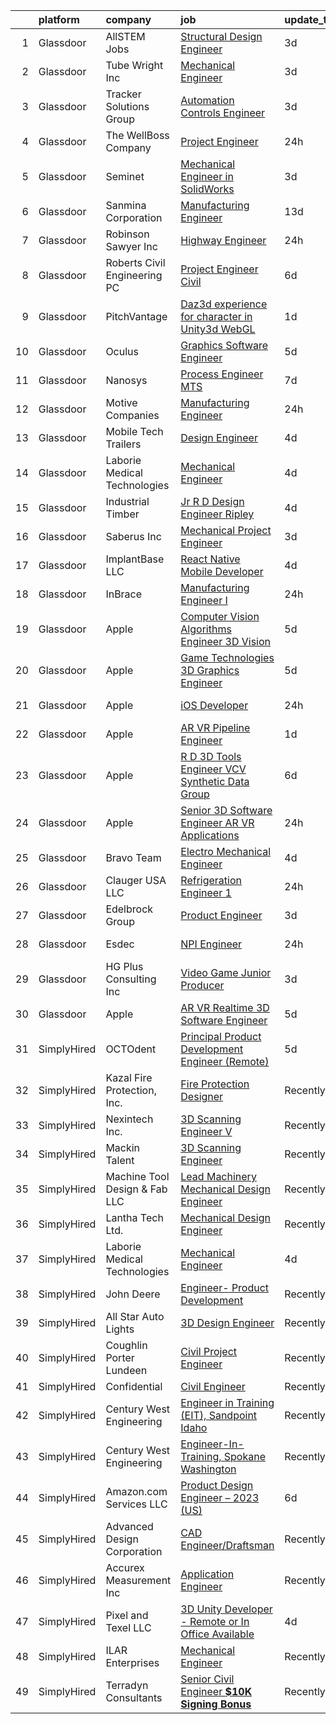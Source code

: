 

|    | platform    | company                       | job                                                                                                                                                                                                                                                                                                                                                                                                                                                                                                                                                                                                                                                                                                                                                                                                                                                                                                                                                                                                                                                                                                                                                                                                                                                                                                                                                                                                                            | update_time   | location           |
|---:|:------------|:------------------------------|:-------------------------------------------------------------------------------------------------------------------------------------------------------------------------------------------------------------------------------------------------------------------------------------------------------------------------------------------------------------------------------------------------------------------------------------------------------------------------------------------------------------------------------------------------------------------------------------------------------------------------------------------------------------------------------------------------------------------------------------------------------------------------------------------------------------------------------------------------------------------------------------------------------------------------------------------------------------------------------------------------------------------------------------------------------------------------------------------------------------------------------------------------------------------------------------------------------------------------------------------------------------------------------------------------------------------------------------------------------------------------------------------------------------------------------|:--------------|:-------------------|
|  1 | Glassdoor   | AllSTEM   Jobs                | [Structural Design Engineer](https://www.glassdoor.com/partner/jobListing.htm?pos=118&ao=1110586&s=58&guid=000001825d5adb959948f359181844b4&src=GD_JOB_AD&t=SR&vt=w&ea=1&cs=1_c663f1f3&cb=1659423612236&jobListingId=1008038248772&cpc=7F925F5888094D6A&jrtk=3-0-1g9ellmupkf19801-1g9ellmv9jihm800-9fb1de12aa1e0673--6NYlbfkN0AiZrMnqxUjvkrH1BfCsd59OntStyTxBw0I9DVEtrwMU0z4CkKzdNdyK55lalPJG1JBAPJCvdlYbfj71MZIpoNUD0R88tx2s4wQOcU3xbWsDS1_zlK1H53ysL6SfUltZtAn2bT4UL2TNaZTlMzuU1PNH8TOPIFdbEagxkJrW0Vt3W4Rx6F7NS4oxfFlPuMH0lRruMPMjAGXz5p5F1dIZOKuISOEaWP-mRkrSk0QlASdxlHiD8Y1Jaq28LUbV4vXjjUs51Zf9qTWcrE9zIxYD8FCT3ctxI5QbU7ukn_8ut4EOON92cR6-bIgzHsn3eEbKG2QAt3tUW8Xpjc1Jxp0pdOjS6uQBq__MUf0iBurM3hs3JVtCM_rhVB1kLXSOHQVfMJ9KS-xbDoVemzYwCIIpFFXlesVG9SIhuhWKd3fFL8z60R3rly9saOQsuHcn0JUwdcDJYi3eNNd3YZjFIGRAJaVspEVm085cewz2d-QIHmWGW-8KtJusMT9KCco88xxN3VuJNxOukz-iGa040QYq2p5)                                                                                                                                                                                                                                                                                                                                                                                                                                                                                                                                          | 3d            | Remote             |
|  2 | Glassdoor   | Tube Wright Inc               | [Mechanical Engineer](https://www.glassdoor.com/partner/jobListing.htm?pos=127&ao=1110586&s=58&guid=000001825d5adb959948f359181844b4&src=GD_JOB_AD&t=SR&vt=w&ea=1&cs=1_786b0deb&cb=1659423612237&jobListingId=1008037857898&cpc=BBD63848FB84346C&jrtk=3-0-1g9ellmupkf19801-1g9ellmv9jihm800-bbeb77e3944338c8--6NYlbfkN0AtlW_omU2Xx3W-19HQ_drmTKCWebiHnmA5lS5PDL5G8VZrnQuVcD_r5WCMRmgstPZ_5DviTPwWsLp77__q9ukRi8xiPTWzPYdKMwJCUdjSkIfg7dRIk39mJEyMe8Xc9yvnuXA89TL5q_k_D4UZANm477LG5lgiW7fYgO2j_6ewMLSJz499ewyIeH_-ta56TvXHZMufxAZOtOKdZ2yD6SUbnbJc0S4GAHvrfYB0b1g9mcfqvRnh_8jSZn_VdLe7TM9Tg0OdiD1TtsXWwYdgfm6Wc8T3-s30NqbUQ_3pkaZTuvmsZtGhPLSE_3XEju24N6moGwWQBdpxZQUer8Yr0LpBX72qhUGObS8WwOQLFQRun06aT6nomNtgtpvabm_1s8-NXsx-X8rboD1xGqD7C39u4o-c8F3nD2LsPv3uLJqY2-cZz5uznaQ6fE-zxASIY-pHx_bIxgtpgYVSa34khSGaYP_6uV3cWBxJAa85vAfujmxtfV7jqP_1-0kQO0v65AL8UXT5AdQmGA%3D%3D)                                                                                                                                                                                                                                                                                                                                                                                                                                                                                                                                                     | 3d            | Brighton, MI       |
|  3 | Glassdoor   | Tracker Solutions Group       | [Automation Controls Engineer](https://www.glassdoor.com/partner/jobListing.htm?pos=109&ao=1110586&s=58&guid=000001825d5adb959948f359181844b4&src=GD_JOB_AD&t=SR&vt=w&ea=1&cs=1_e987bf34&cb=1659423612232&jobListingId=1008038317462&cpc=4599430C66E07990&jrtk=3-0-1g9ellmupkf19801-1g9ellmv9jihm800-f045efc8972f1fa2--6NYlbfkN0APToHrk7ILONyRglvlT3LJMO76dZGJsKlG8WQjsY8Cq8sfDFa7YMJqlgennNp7qssODOepK27GOMMKK3et8NLgGs9TVzPYVBG9yGo3oDB-O7pqPotYBmXy9G7CZU4jvi-LelBgG8vVoDhJNUn4MGNDOf1P7Tq662bzXIxM-KncPqLTxNTMEkDKJhL8mDXtueuEGgMJs3aO4Sdq9OsUWbEP3DEzXsaKruulNuyEv2JxD3ChnJBYP9e913VxSsvriGnNbp8LI0hv2rpUqzDwK_jcLqRaAwg4067hoSmehKRLTUZZO7Jwry9XU9PjaS3ZrEEHqir1EG1vYzu6HQ1aft_Km54PNDU9ccaMrAZMOVe3PAIQc_vxZ9PgwH4iv0qCFHVRc6wyyOq8xxaT3vpsgFYqW5jrFwj7a6TG8kzmXYgAd256Rz4VFU5FTho8j-RCARdj6042ASvB9MzGbZovd7RP5QRUfzXqeUTrfF3y_DVEOMPK1VSuSqvwTL7p5pKgL-228q5TaxNErQ%3D%3D)                                                                                                                                                                                                                                                                                                                                                                                                                                                                                                                                            | 3d            | Salt Lake City, UT |
|  4 | Glassdoor   | The WellBoss Company          | [Project Engineer](https://www.glassdoor.com/partner/jobListing.htm?pos=122&ao=1110586&s=58&guid=000001825d5adb959948f359181844b4&src=GD_JOB_AD&t=SR&vt=w&cs=1_6e632963&cb=1659423612236&jobListingId=1008044166338&cpc=FDA93C03AE7AED37&jrtk=3-0-1g9ellmupkf19801-1g9ellmv9jihm800-61ae032a681746e3--6NYlbfkN0CL-d6bE3RkyHyQAzbJAsE00eOFrMjdCkr-vcwoXcI76ErpeGf9wAvyCfdLkkOSda-ki2Dt6w81vHDP9YxaA-RrGEuRyFQqShX4Ug0jlRkpPGX5B09TE1rsoCjBmgarUIroGQ6lt3EMsmvbSq3p3ICNr2M-CXOcaQxvve_D9lKp-zbpPmAvadvYOZocxst7Y6D_hvBGDWp1Cht5P9NDjjvOVRWNquQpCse2B0m3hIKxNwI3KZrcLb9OT6EqJ2PGSGGkLraQ1ynnOHsc3t_arserHLtgKDH5XrQ5FM6KcCAqAarmBQ9hQxiOm64gffz4e5vxqCfFA9bd2VYqG_stiPMFRHBcV3xyGFpEj2Zt0jA5Y2BS5esI8CyezeYp_wyPV8JPBXxcpPrHrWKJ009zzyQGyY1t37F-GymlRfPagzuSDbi28CxwraxlnjjPP56TnFF4P5aZOl_hSlssFkpIGWmIIAoYf1OhR78F_5KLuzfmayl4_c5Gz6eUiuHgIpvPd2wIFgvJpBOy1bnvuyaEx5BrcuoieeIRV04K9snmjicqIB63-QF5CXwdcIcNY7wXdv4%3D)                                                                                                                                                                                                                                                                                                                                                                                                                                                                                                           | 24h           | Houston, TX        |
|  5 | Glassdoor   | Seminet                       | [Mechanical Engineer in SolidWorks](https://www.glassdoor.com/partner/jobListing.htm?pos=110&ao=1110586&s=58&guid=000001825d5adb959948f359181844b4&src=GD_JOB_AD&t=SR&vt=w&ea=1&cs=1_8b505553&cb=1659423612234&jobListingId=1008038474668&cpc=151E51E148764572&jrtk=3-0-1g9ellmupkf19801-1g9ellmv9jihm800-f4fdd7a959883110--6NYlbfkN0AuAjYKnBHsdkcMxrD7ZJITXxV72vImVt5xOyKRJQecNDOp7dWuUQMQVB0VT2Vq48vmBp4135UHHa0DNo1R2vqTJTwB77KcxCETEHN5rBVyyBCMyf2WXi7yk2neF4oSQAMJVn4mR3dYgEswz5TTuYyYHTTM67ESG9rIXtrtFKZKoCcjq0T-9uvC9l4lVRdMP1Pt4wQOR9KYdFlnp6rMEoTPEmN-te65PVv_FRZjkwWfsOy3FVOmiKlCFP4pFYMmHgoMxEY8cPk0GfpNf04iIv2s9Az7bbv_eFWSa_FP6NAolY-lmei3OMyfwsW1GgFuhmzJsEvJDcR9s1RahurJEP2ohxkM1a4TchrSJ9mr967rl4FU7WaM3aXUUqR_xgJgRnxTEUlAA-Z9fhp8FneMbKdRptAFGi6iozheKv8pmGvG6OkSJGuWPWbSbMN_AzxendvLMZngPGNem8Ozzmu5c6NpnhZrJSCC7bskuCnih8f3G7zl1-x6XX6FGBuO9aFYnW0VWivkD_tb-A%3D%3D)                                                                                                                                                                                                                                                                                                                                                                                                                                                                                                                                       | 3d            | San Jose, CA       |
|  6 | Glassdoor   | Sanmina Corporation           | [Manufacturing Engineer](https://www.glassdoor.com/partner/jobListing.htm?pos=129&ao=1110586&s=58&guid=000001825d5adb959948f359181844b4&src=GD_JOB_AD&t=SR&vt=w&cs=1_facc7bdc&cb=1659423612237&jobListingId=1008015355511&cpc=F41FEAB56D215062&jrtk=3-0-1g9ellmupkf19801-1g9ellmv9jihm800-9381b7ad15485890--6NYlbfkN0AA67R2kZujR5vsTlFfUOdyeJfN6IoZEsBUACs0mUXpeM4lXCKBE2_AseVhXjTEYJJQ3sL294QULjzIX2EXJDBRd3f2JgEXToHCo5-4Z590txwtRLDUEAWXHAb83gTSyjNjm5zKeLAZis4UKpomTgLJ0Y2KQ8UR2u33FxJZdviszUyH7TzHz7xx_cNk86BpsurXagx8UiAn3MiWm_ToQpwK4lpHffIWgo6SRlxcfO_ptb14lRfCbqEdc-eDuTSSiFRrJ_AH-pzP6CTVch21xw6ZVFEktjpbfeAzqVhorsiJtnd5KKBA31izRNU040v0cGaWma6M7_rpZo2dFdMXiOHaiz2Omi1uslxrO78CN2OdL5dmuLIiwdKdmlL1ptQCGJO1OxnB7-xujzR04CO6U908QAc9W9Si98-cQgurUmKc84llvU_DG5Lww_F1n1xU8zhFP3CGdAmRzVqqfVP_VSEUfnEwgq3r3fNbK1GIh97bHMEC90dVoJon8KPbHcqeJ3xxyJkxHddItB03aKlOJqqg)                                                                                                                                                                                                                                                                                                                                                                                                                                                                                                                                                   | 13d           | Newark, CA         |
|  7 | Glassdoor   | Robinson   Sawyer Inc         | [Highway Engineer](https://www.glassdoor.com/partner/jobListing.htm?pos=106&ao=1110586&s=58&guid=000001825d5adb959948f359181844b4&src=GD_JOB_AD&t=SR&vt=w&ea=1&cs=1_35976f0d&cb=1659423612232&jobListingId=1008044724684&cpc=320F474EFE2ECF9F&jrtk=3-0-1g9ellmupkf19801-1g9ellmv9jihm800-2ee959d06089a34b--6NYlbfkN0CKNvdBtBh9SnuMcnkEvhJOJZTsmZHyY3ybnWicrfIHv97nR43vVhO-CJl-eWmIfHrmY2DpYzpkUQib14VoBXE9X4tRnvAzn7HqeOevNHRgASffUSGHtIPPZgl5zOduMm_SAB-MKy5RXs3-hr7ODpbcZ980SVCk4u2DtuJ1RPMGwZBOI4e7xn7HwTwrsCMH991nMMq-_CFUCqFhmuhP0WXPf8JbrraS6JvbytZbbBBxBHJOMrdj2ezuA4xHKccJ8IgqIhxHkuuTIV02xH3uxwiR_BKfwATglqeXggx5-_OwNFSPz9pLnw2A8v1835uO6E3Hr_ZeOz64h-2ALc30mBFSQmanFvvZIMhGvr8_tpd2keuRI0n-r4aHL6038KAXogpHwohFsmD_7kRmGQvTgsGGoC1ncI1qN8DRu2ub1gAl0eSLseVstPa8IQhGwe1rvBtLLz-GMgHk8kSbWXqLmoo8soFF5O7kJwDkvJ7_LhsM22cSFDMXmrqg4StOJ06GCi9t3EcZ6U_8Yw%3D%3D)                                                                                                                                                                                                                                                                                                                                                                                                                                                                                                                                                        | 24h           | Gastonia, NC       |
|  8 | Glassdoor   | Roberts Civil Engineering  PC | [Project Engineer  Civil ](https://www.glassdoor.com/partner/jobListing.htm?pos=116&ao=1110586&s=58&guid=000001825d5adb959948f359181844b4&src=GD_JOB_AD&t=SR&vt=w&ea=1&cs=1_59d8056d&cb=1659423612236&jobListingId=1008030755674&cpc=F45C15D234B746DE&jrtk=3-0-1g9ellmupkf19801-1g9ellmv9jihm800-a1080b97406279de--6NYlbfkN0DJCfd_ugB8AGmoubEbFbvh92AFVPvqTvhjLieJmPUFCwYnk6RecauC8gK3i9zAQSkVzPPRniyc0_c01Xz84q-6qMmdoVdeM3HOcg1QKbZDdj4fVVq8x2clRunQl5MQL9rAytCqImZbuU97nb5qkVVCOwFXH2zPnMx62YoVfYd7khxTnIphk1bKCFy5GOkePGXI5Pz5El2tV7X8oRe91fBFIG119dLwhMudlaEskHXEra84Kh99MWb_VKzHknWxV72U7tCxSrV7px5H_g379Ud4nUavVPvO0hUnqw2yGvAKbAHUJD7py22SrH3HBN4YP8aQaOYKsUerJqn8imppZgxjS3yq8Rc9TbULPkFRB-OzDg0-T-MDJZe2LWgxEgD73nuw25KkoHN9sNbac0tbpldQ383_aoEjwxfcn2O1cWkny3juJKt5FjhTBOwY2AivvwWT3CKmsPHpKTNwtR87Ex7RKs1-TNytEvEo336jwCyygYSGLnF5YZwUzZj5MOOMfPI-NNKrRaV0MA%3D%3D)                                                                                                                                                                                                                                                                                                                                                                                                                                                                                                                                                | 6d            | Remote             |
|  9 | Glassdoor   | PitchVantage                  | [Daz3d experience for character in Unity3d WebGL](https://www.glassdoor.com/partner/jobListing.htm?pos=119&ao=1110586&s=58&guid=000001825d5adb959948f359181844b4&src=GD_JOB_AD&t=SR&vt=w&ea=1&cs=1_d51beff2&cb=1659423612236&jobListingId=1008042183520&cpc=BA15C3E50D27FFE8&jrtk=3-0-1g9ellmupkf19801-1g9ellmv9jihm800-2d925dfc83a4c43a--6NYlbfkN0CnvnrZV6i1JGX1yqycrBVKxG_QbmFGo1hJvaAPDrdCVZ8yoQV_d4S0xUhNM-dH_1A5pP-pXzd5Ltk35FeWGELA4tM9OpVNAaKCl4oDM2bslPC15-Xpj1OSVVxbNUHn23I4feMXQy0B9AWcC7dWCgnuF-Kj2f27SL6sXo8qXOa0Nz5dzMoFjHXTkt4cIvdUtlcPxLdyZxf6w0eMcoe6TykATwSCt03lxcSEu2P01ZW9SDvbdBG4_0o0j-Nn8vaCbtc8AjV2neTrscL_ZmvBabvtyGLnm5Eb8dRdzXMVINflv9eBpeJe8wS3FYE7z7HfXEpKSQ-XO8NO8uls4HSHU5KCMjc4RGrc_LNrfC5UUx9NieBmXE3R980h32ieleJNelEFpR-TeNFqxvgi5zDeserlfpnDaZoSvS636vkKQECc4SZscbyx8z60wYnb5WX814u_2aO0xMi-euWP51pWN1KzmbuEX7JxFyw8E7ghw_9I5JZP38mVnsXQ5d6Rvi2j1QV1WtqDgoa-Gg%3D%3D)                                                                                                                                                                                                                                                                                                                                                                                                                                                                                                                         | 1d            | Remote             |
| 10 | Glassdoor   | Oculus                        | [Graphics Software Engineer](https://www.glassdoor.com/partner/jobListing.htm?pos=125&ao=1110586&s=58&guid=000001825d5adb959948f359181844b4&src=GD_JOB_AD&t=SR&vt=w&cs=1_1169159e&cb=1659423612236&jobListingId=1008033315045&cpc=9DC6E4D8324653EE&jrtk=3-0-1g9ellmupkf19801-1g9ellmv9jihm800-2987cf2c46ce89fe--6NYlbfkN0DYl4UJW4r1Vl7FEn6T9F-rD9lpC-0oMJVSiWjK_MGUd8e8cHXcpv6KPyjLHZEfqkU7WcSZuXbmZeYb_i9_Hg6Z4B9vgjMrRGyHVVKeOcCvzFX6QfdEFpAIM6DPYgLdDe1bhLXnu48KnpVWdBBlrLvpNkujZWQnXL5O9fVI4lBdf6Mxtvm3OuF2G9irjaxvtRIn6xm3YjJLS_cHgr6l3WY40RQE99HR_kE1GOrUenllOvhRojJ5jajgRbqXusPolRPM_AOKy4Jt-x8dYmpFh_r95UqtnIvV0ECZtUpwpGugM7dWpVqoZIM5EKgAPJk2Ui3WXvByuwSh_6MsidoHscPAgkSr88rvx4jLJnoWmevnHNiquiNkxvO0C0QXLl5CzRh9puIlyZGMut5ymgSG1ch4tNaiIHJ5hr3YCEcYF4vtR5DGCRve1fO38t0tB8PFC5GYaLNRfW0lWMNQqFzyobc0uIAprtNx_UzZygps3kCkw2u5TUUU-DnsC-xieQ497A5FOGdPBXqPZnQ6V96QVCPfxIdnCfRdRty05r5rtbZ9pujnhHngHdNCzlrH5ySF5YR-CwQx3S_2hFbs5zh31290cd6CTuBFRJuu5E5gUbq1MZ31wVl_okbbAjtXwq5x6r7JMUpz-45m1BOLo_mS9glEIXttdj1MBmd-4nax3jwRvjRX8SeNdMUFPmNaYpIi9HDtGkw79oxVOCjy4-oW4wSW8zZC0xTwjI6g8XqjkDgcyunmGbEbv35Bk4394XKRstuYvyEkUtdX1ayvzE7EnsYLJ-EwSgrHYGxGdUftNl5mD24e6FxUbzXsYPUWPkw9Ya0mz6VWxi2Mhp5aeZp1XTBA2Sn7x0Qdt4GdYLO2uw8-ur-yGXTs3BMpYrF4E2QznQ3SO1q4M2-EXPOwEjrRRMw0SwJfs3WUBVCah9qkdaUz8KkuN736JuuKFYsyLRTsF5x10sQR0KFTHCoPZHHGxzZT7rjB3wF8isFiOjwmFw2RBNnkPp0p8X7i_pb7RjU5zHNsK72XwI0D96BaETxFmro-kfrbZ1goF8A%3D) | 5d            | Mountain View, CA  |
| 11 | Glassdoor   | Nanosys                       | [Process Engineer  MTS ](https://www.glassdoor.com/partner/jobListing.htm?pos=114&ao=1110586&s=58&guid=000001825d5adb959948f359181844b4&src=GD_JOB_AD&t=SR&vt=w&ea=1&cs=1_ae8bc0fe&cb=1659423612235&jobListingId=1008028603019&cpc=F5E96E35A1725171&jrtk=3-0-1g9ellmupkf19801-1g9ellmv9jihm800-186185b2c97b8361--6NYlbfkN0D5EoDI19pzLD_ZoAvoqM1-O9qeTV9KvYbDAr1-bMzVcQf2IFddxPxdrEziz4LuDaiIcfRoBU0tmBQuLQhj5xDMLXhTbKn3Z4Kjle6pS0DvF1aTvxNaIvkmpqC9qQVEb7yf3Y5jFj839j7KTUU5Z0-pTZ1fPTr2hM33R3AMVFgy3ZE-0oRs301dp1JJqnGPDrAL1mDVgZQK1HO3i05kvg1yOTA1FlLR6Y2cin7qxYe53ZPuqqiL0s7uVKAOpR8vycxb-cSqnAV3KDCbhLX_xphsLoS2MzBqDXevuyclFmG9sM-WVVLbTAHcafYeCL90sE7YIbQ8yXZ21_1xswBMGBmbBjg9HSAN_LQ0gDS7iHUyHBPtJh1dA6GQ1ys-lexaQlvNUcXb1yE3N-dXuxOOZBxo2ORgMTi5cVRny1KGSuAM9Vis52q0TubqDU6HKhUD_BQ2ty-qXD2poJIVa1MOVVZf881SdqTLdADS4UP1zbTITOzGXUIWXbQ3kBIltsLBpPY%3D)                                                                                                                                                                                                                                                                                                                                                                                                                                                                                                                                                                | 7d            | Sunnyvale, CA      |
| 12 | Glassdoor   | Motive Companies              | [Manufacturing Engineer](https://www.glassdoor.com/partner/jobListing.htm?pos=126&ao=1110586&s=58&guid=000001825d5adb959948f359181844b4&src=GD_JOB_AD&t=SR&vt=w&ea=1&cs=1_85878ad3&cb=1659423612237&jobListingId=1008044350449&cpc=B101C867B3EF2D75&jrtk=3-0-1g9ellmupkf19801-1g9ellmv9jihm800-c84c9ae40a710f08--6NYlbfkN0Arae83wIe_NvHUM_lH12ng2DVBXUGu43X8DQ0yIsAk_4QPE-Y-IBDXyZVo7MT05Fz7f2oUYLVYMUOhMWzlD1Ud8Yy2Bfg2o6dXnsvm4rGKGbMNDE7QLQx7m9fJb4G6Q-VLlOYsdD9t_aAPqw-nKNHm2nNBtIMOH_7Zl1gwQS3Bkuv0aL0WzwtjSQ76BXIpCy5ZFoOkROsozMRhNq6M-jm1jnVPDK6eeTyvyWirxfvyrrIzyDo1X_RU8xnbhg7YlIwl_2AfeWOat4See0SPI_1ZGq0SFavEPXBJVEECtjrfBN4yhhDkyDQWbKCKHeJko52Lbp9tSwMaX96hwozVo_2T3jimljX_WvNfX0-mzwaubsx-3leHtIG854A8etCxGdgK6SWz1NvOkRLUGq_ZuBxJJ8websAoWprq5IMMun3vgrTG-_cAXaspyKK9tVzBNJvjzbAVJbZ5J2PecDULLf43JOjlMbo-QVL_dnVhM8PYqqLnyXSg1kjl2xz62hsaohHmA15oKjyqesgMLFsr_NbW7xP5BXVWkYwCSIB97Dtl-nbmmlFKv5oyHUYGGr-TrfHru2wpgs0VA8rR9ySDCEC96Db1iW1IY85VXD_KXtBmZ5P0TAvGML-85kOxVH8r07LJ4SuoofTqdaVzOf_SC8Zr1RQvxdVjfvfKqlBkP5P_pnzvsORdlLxtr1geEJm1umnWvBEEyU4eYSxPO691qcdZ72llWBeeKqHcKolwwrhd_v5BvyY0kykJCI85i5Lmdit85Tk-PFLKSzV4Z3zb2jcQjpBOEo32yzyoOg-KMlkViQ%3D%3D)                                                                                                                                                                                                                                                  | 24h           | Santa Clarita, CA  |
| 13 | Glassdoor   | Mobile Tech Trailers          | [Design Engineer](https://www.glassdoor.com/partner/jobListing.htm?pos=128&ao=1110586&s=58&guid=000001825d5adb959948f359181844b4&src=GD_JOB_AD&t=SR&vt=w&ea=1&cs=1_d0f4eed0&cb=1659423612237&jobListingId=1008036463134&cpc=1D891ED3EFC3904E&jrtk=3-0-1g9ellmupkf19801-1g9ellmv9jihm800-96a8f43d69ff18db--6NYlbfkN0CYmxkHSeiMKz3lniNlsvqfuQJ41U8_iTxIk_bTNVPkz-t7AVYZ_VvvHH61hTA7fLoGROzoS8UXYRfzsE_YF8StGJfezCrOoe21uoKtL5z4kLirRzpIxmAW5J_BCZP2Jfu6C6-LnS4Ea7AxKYLOdZ_RX4om9AQbN5Ia3_SyoMhZzhOCLiG4S_SpOzh1trocYcy2hp0Duz9y-eCKmIeYErsZzmHq-kWXQ6g6QoyKcdVXL_c5u05yBsTu7_0-XeaTJmigIM76NNScVE33QS9SMc-aqzzckPqDLn2e5Lcj5JrBpKkYzfEM4MUxwOfD1p_kOyYYNFNiibSgN_bb9rrg3uaVUl107G71zAaoBftaFpeXeP25a-GhuSUBwWlRo5dGbDvPkoi4m_D6N_7267MNqdc0VPQaYkLTd9BZNxStuOfMXKGRfaHazGApiBZ2shymugfOma05-ubWWORWUdW5n2BU5Gp7jvkrSPLF-w6gcgwKFiSPesbbR2-WFRywTlluxI8%3D)                                                                                                                                                                                                                                                                                                                                                                                                                                                                                                                                                                       | 4d            | Bremen, IN         |
| 14 | Glassdoor   | Laborie Medical Technologies  | [Mechanical Engineer](https://www.glassdoor.com/partner/jobListing.htm?pos=113&ao=1110586&s=58&guid=000001825d5adb959948f359181844b4&src=GD_JOB_AD&t=SR&vt=w&ea=1&cs=1_6b48bc06&cb=1659423612235&jobListingId=1008035622002&cpc=B076152010A3B66C&jrtk=3-0-1g9ellmupkf19801-1g9ellmv9jihm800-490aa010c44a94ed--6NYlbfkN0D7U-oomUUZHjKa67t49-i8T5ylJ5hFrWTddhLMMgg8doEfj1Z685xBsPTTPudgbRm3FlTPDQtlBU2MV2-yDsk7wnTLVostI04TvoFxZRnCTY_tfq8IqTVkcD-aTn3bEg2jL5EiljivgVlFjverJVS1R80em2uVnP44HdKWOjqpS92QwZ7gIKOSvfn7_CNnwMtXF6rb0ExPC2qEClmw6Wdp_gOvSr5L3xDQIyj5m_w-cyg3y3e7jMB1DUfYTkWHkQ3CjzsKyy_m9caMKTfWR8g7_iTh-64Y6c6Fm1c_2YqDWDSgLXTKJu8UiR5m6BI6AkNjF2TO6SAgGCMe3uFoGmJ2aBK4C2N9fT2jga7klHUosZd947q3ZiFdtQ_e2UeKz6oRGdsG173oM--oCSJuVy8MkPAx7ywK_5aKQ60gNiGTqd4mjHg-LeDEElGYxJHrLO0AICO3BmH7mVIo_-jJnAFr_x5haHqSa46uDp33-ftFkuVEhFAdE4TAFZBIipwMiHI%3D)                                                                                                                                                                                                                                                                                                                                                                                                                                                                                                                                                                   | 4d            | Remote             |
| 15 | Glassdoor   | Industrial Timber             | [Jr  R D Design Engineer   Ripley](https://www.glassdoor.com/partner/jobListing.htm?pos=103&ao=1110586&s=58&guid=000001825d5adb959948f359181844b4&src=GD_JOB_AD&t=SR&vt=w&ea=1&cs=1_306590ca&cb=1659423612231&jobListingId=1008035504438&cpc=D1B7150B9C545245&jrtk=3-0-1g9ellmupkf19801-1g9ellmv9jihm800-c58f862c951dd240--6NYlbfkN0C9cKFYusRRw7SqrgXa_Ws3RK4ns_90Xgy8h1OmaSOgQTiSvUJpSIcY069IvLfXeQ3tcCZezBdOQCTLlan91XSM3mfvYBC3geb4xhNy1ME6LBSHjDi2tObVAaRPYIrQLDKixKyM7HWGkFKSxK6YWfd-EqFptowyDzazSGNV2eX0pNXGVEGYoHA6iY1DBKL61eNDgeUIA7QccBF-92NVy5blk5yYWcv1cIPmeUob4U_n3kAoxeBdHYUehkhITxFGCWVHP6g4d0UGjx7dcVSdLRYMQONxIJGkqcE99NuAjHKnUUYlRTPYWgf9YuTXZH-142ZOehYSsmO7I7tILakBdc5iKgYDERXx9E5OXT0koj0_FH7IV1-FvsuFjuJyfjznL1gQjMjYDxmP3qcXX920eUHspzTDzmg1mFvt8YhPyOBLmrK-X5_Qi0OOu9Q_tZ-35W5xpVXq3lYJ5Op1_uVRSyacSbjuqbaPXQXdHv5ruN168qy82kkkA2o4khMrU8vB-y9Prv2TXDE6yQ%3D%3D)                                                                                                                                                                                                                                                                                                                                                                                                                                                                                                                                        | 4d            | Ripley, MS         |
| 16 | Glassdoor   | Saberus Inc                   | [Mechanical Project Engineer](https://www.glassdoor.com/partner/jobListing.htm?pos=111&ao=1110586&s=58&guid=000001825d5adb959948f359181844b4&src=GD_JOB_AD&t=SR&vt=w&ea=1&cs=1_535651c9&cb=1659423612234&jobListingId=1008037975322&cpc=F929909D2225707A&jrtk=3-0-1g9ellmupkf19801-1g9ellmv9jihm800-14440e5abeb11bd5--6NYlbfkN0CB1tmP7rfbaHtYFmPjg1Xv8BJr6DUbyz0HQmM4H563AlwRaaZ8jklww7OHu4YOz9IdBtu3mpOMmSi-5IIt1YuTCtb5kYxRIGCLmTrGbD9WeT5z-_N2AYNTIhve9ffgfSVMoFoRJvKiIvOT7D0-aDeRMx4ksnIgc4uCw-VpV2wr41M2GY8vdDaHXPZiqxxuekBJd70-BD5VBbAQ4HR8CiXkkVoz11YkFuaFUrn-McNO46dYrdnZ_EtFioW5bRDsatxF6Pdk87enxkUetg0JheLFobcdSpEMYhd2OD7_XkE0aANNOT7RpGFEjys4tbO5QqSUkWKQOaA36-iYhI6FYjvGwlKdxs_U_dYgaJiRQRyGYeQRathTomPX0UGWVRWmS6BzTaydxmyNFeXXDIl_kQkIU8oraVKW0mE5f0SoUkQmLNxbpyXFbEbSSuKBInxpYU_YkJ38hOP6zyw6yssKjC-ctWzyHlokMgsquVmHoCRcl4mKQUP9RnKsJ8ONSLPno2zaGpBcHUX6TA%3D%3D)                                                                                                                                                                                                                                                                                                                                                                                                                                                                                                                                             | 3d            | Fulton, NY         |
| 17 | Glassdoor   | ImplantBase  LLC              | [React Native Mobile Developer](https://www.glassdoor.com/partner/jobListing.htm?pos=130&ao=1110586&s=58&guid=000001825d5adb959948f359181844b4&src=GD_JOB_AD&t=SR&vt=w&ea=1&cs=1_4600895f&cb=1659423612237&jobListingId=1008035600850&cpc=149B3D5996025BBA&jrtk=3-0-1g9ellmupkf19801-1g9ellmv9jihm800-9ec0f0a75089e679--6NYlbfkN0BHQbTvVCdnG9b5D_7dafPobYSDZepSIAvvxtVc087LjkZltrB4JWrF9YwSpRDtqB9PMveNVlEp1vlq52nDCFAVVAyR6iw0NmtgqoY-LmqzCI8bM3WJ4TACEz7NViqKmQjpqUJAF9nvFimbQX0zisBE5phpuWG4WzHcV-JYqghV3PLQ6Y5dWXKGO2UKedvG_xqZcZvOJhqpc-EFVUNHp0ZyOsnQD0jq720e1SWH2qYFPs-i8eBjrcA83XjNsQ-9P75RZ-ByyzKNqwXxOBAkOE2W868gb7Rgk99F17wzWr73VMokiX0V9DY_a1aU9kZjhuTo83r0tXMUODwDRujhDlufUbgM6WwV1tKLCqo-RZxhwlNIaN5LipsheWDkuTA3LC5Y2wTVnLQyhVih79ZCL33auOAdGmha45XbNR_h92xv3ATgtMSMXIHpIZWkOg0KoFmmDpK3anV8oheZZfvXU8cXKshcxAiuvgzGRbVRg9pKqMcm8kwBI-_TW8BeIxJeDozW97-A7AuT4w%3D%3D)                                                                                                                                                                                                                                                                                                                                                                                                                                                                                                                                           | 4d            | Remote             |
| 18 | Glassdoor   | InBrace                       | [Manufacturing Engineer I](https://www.glassdoor.com/partner/jobListing.htm?pos=117&ao=1110586&s=58&guid=000001825d5adb959948f359181844b4&src=GD_JOB_AD&t=SR&vt=w&ea=1&cs=1_a413fa94&cb=1659423612236&jobListingId=1008044851553&cpc=9FE5D8D7282D4400&jrtk=3-0-1g9ellmupkf19801-1g9ellmv9jihm800-16be435c319beffe--6NYlbfkN0ABv8nLdrEPKPi_ld2FjEKK3cJvBLqjNXcbZRCylru2zuhobiOs1_I0ohJPo7u3BeqFt44FGaAcs6YbAXfXY5P0qcfpu5FLzK_JkN57gVc5-Sru62P8gbE7dXseYelvE37IQmpzyOftxU5-LaNaGBcPESCYJE5lENaFQkjiMExmdzd9E6H-81oiMFWtulkwMukuOHR6YUPfDzGtsqvgsNbD6-sSfXeo7GttukoKnHC2YIguh2rGiS7aWiwUWAJFV-EpM0OzgRYmqGk6a8thb1uAcBeRxtn24UR6Gl09OaIqVu6hxwG3ymFLwvqCmHiVVrxaPIDtFggcdTWZRxwIiXLByvbTngi3gubIaiywf3czTkYaF63VlPOZtS4GkTLaJ5I0wVv42CJ6PUxSUSNwyIbhWEz9dI1v3s0ZWnjf3_H-xdcp9khEQg7KF5RngWNwQO2Qy02SkcKWj_hwwXpCao-Mf_r7oMC7J757tnHN34q0hVM1ZBBV3CvW1H4oExJ9qjFNShl3jIFztgMbyjUUYyp-)                                                                                                                                                                                                                                                                                                                                                                                                                                                                                                                                            | 24h           | Irvine, CA         |
| 19 | Glassdoor   | Apple                         | [Computer Vision Algorithms Engineer   3D Vision](https://www.glassdoor.com/partner/jobListing.htm?pos=115&ao=1110586&s=58&guid=000001825d5adb959948f359181844b4&src=GD_JOB_AD&t=SR&vt=w&cs=1_a05c0364&cb=1659423612235&jobListingId=1008032497224&cpc=8795CF9063CD573D&jrtk=3-0-1g9ellmupkf19801-1g9ellmv9jihm800-29a0fa03586e980b--6NYlbfkN0BvKrLyj5gPmtZO9T8euul8TCxuuKNOtzRJOomxnwSEodTz2Bc-sPZlz8WNnvX-SLkof1Gh-PTYbtuZT_lc32FSBtBL4_1JirZvruoDtRgwKar30VS_jVdHLL3-Go_ZqPXWz2yDaW6GC6u2gqcebhqz9WXJPhUYTjnl83Am0AG9uNqzV7gWj5rKQefw4alJlfgwcfkCL-OtIwRG7F-eFbJEUrGEqrtwlr_XglJNC__2rq04DydxS2sahMEsZym61TTo9wJw2rZFNIOWRkrJZZigXxqgx8qpUXLf9NYfoJByH9O_gI9RNF8YEJgWwopSS-vpkewMGfCcj3dYJGPXPlSpmQLaA9fNaGatOWbZqbbBr08eXmYjXS6gaWp2ux7WetefmIGuFKtV6Opbz4g3qkT8CWD7IwmLQ796fZkJIEfHROW99CHYNHBJXOEP9u5WnevWhFCdRrwA2TT0GsmSKSCczJNNNlk0kyHP_mkTlMwQ35B2SIyd-_sk0zqPILRMnljx-ka_XhCYr1aYwsdKGMzVp8cLE4XFWPOFBOLRKKkzH5RHwBJJRYcTqoEdnpzs8hiElF7QfIKwfKl68b267VbgWTupsBwXbWtrpDG4yzWyAhqPkN0tTUC7NHoiCNWtitLeg3vx_AoI1SLFtCqiO5osEXzrPyTWeq3XEkwd856C9G-SxoVdO5noKonX1J06Q3Xx2q_T2FkDitZeSbgcDFudh20KySrt3HG3LfeneBet8GjoQDOZNGGc7FKFZ0zEfJiVAvXphyJKC7qahasUnWjIBbJN1wTHjBm2hNrXCphgmb_2J3fYenypxVPwYNW_EgpXplxrsZA9_qCZCba-H51YCrcxiZ_WpTcXJj0emgHMmpmbcKv79jB0_70H6zEhzX6djTotvKC3bLDw49XDufWl_BUkNn6Ws6brUY0HMMLkN9TNbBwaM9PwElBId12J0OrHDE5gwSbrCzHs5Q9aqSNL4aT47ygLR4o%3D)                                            | 5d            | Seattle, WA        |
| 20 | Glassdoor   | Apple                         | [Game Technologies 3D Graphics Engineer](https://www.glassdoor.com/partner/jobListing.htm?pos=124&ao=1110586&s=58&guid=000001825d5adb959948f359181844b4&src=GD_JOB_AD&t=SR&vt=w&cs=1_ff23bbab&cb=1659423612236&jobListingId=1008032497163&cpc=8795CF9063CD573D&jrtk=3-0-1g9ellmupkf19801-1g9ellmv9jihm800-ca672a3e76206ec1--6NYlbfkN0BvKrLyj5gPmtZO9T8euul8TCxuuKNOtzRJOomxnwSEodTz2Bc-sPZlADHp0xxmf8UDg7Wsy5zwi8lrHHY3EeYHKmdT3Vj6Ckdsl7kLbUeE0RCaUin7NICkxT5Jn5CFcSdKW6xZg3rnV7OSRdgaJQuoh9NlEwUIGtFK5Bwz_J8sGJTNSc4vlEZnpCi90dqzoI9TOrwjq61PCM0SfN5mYBjp6TCDZ6NjouQVZwh6eC6DOo4oPbvXqc4a1zgHaAT4AVBLtazVCb2cTuP95VOEv1pVn1k0aI1-LQUATk_rvX4KVPt5jhDCWomyNGt3B1SQ6GlKPWG8SrHONVMBdPT6Agh16Ot0OhQ6mn7C5RNaDFG-98cjfrbsbt-pwdJWm_ddnOFjPB-vcYAdA103HghnE2NLivknHAEfX54anTmxzd7Suv9HtKLtB2a0GXIwqerPnwJAsED-kHkWRzyX8kA1nWvABwoCvlHPJR3K1Yzki9cWt-pACLdPmxuYrqaPa8oqF3FhsBN2M8L516cJ9YahWOwU5mFlTwNNN-Zkp8XIdGT2MCMO6PKNW_MSBbro-abxXdILNNSPZyHzIdiR-64YIjHTTsD6ACMQ0_JuwVYcy1YWe-JhGbgGAcgADV_9l4ZL6nXeicmqwN0OA7uayY4dRF7CUlt-uyxTw5ig8OSoPqkb3cHCezuGW-gashAcXDhrJynpbXhjsxt1QjdU5NWDSzHzrYIm8H6iJse1hSuMAtUFFnjqw0figcXYuhP4N1hrUmtQvwkvwuSy_nspUVFyuec_v6lEanN7uSehm4mfT-mrFD6PevL6PiYyxPmYn50je95fZo5kWKY8GGBQh48PHdjgjUNFazbvZWmFkIQ79v5beF1ZdW-7c5YigGbNt1jBN4ghlubCWuon_jza6oaaPG9sPqriwZw7em5H5BUCp41lJaPAd2yTsbPdYjoabu4Pc2zsNLRpMOE0LiGPKhQ4EvWz)                                                                   | 5d            | Austin, TX         |
| 21 | Glassdoor   | Apple                         | [iOS Developer](https://www.glassdoor.com/partner/jobListing.htm?pos=123&ao=1110586&s=58&guid=000001825d5adb959948f359181844b4&src=GD_JOB_AD&t=SR&vt=w&cs=1_02bbcd84&cb=1659423612236&jobListingId=1008046042856&cpc=451933188B21919D&jrtk=3-0-1g9ellmupkf19801-1g9ellmv9jihm800-d33c79cfc9d995e4--6NYlbfkN0BvKrLyj5gPmtZO9T8euul8TCxuuKNOtzRJOomxnwSEodTz2Bc-sPZl8WPllYOnI2hVUAYiq1WCypWTaYk8RR3efd04mnOk8VP9oR3NvX3GsBA3AyFYlkOAuffrlOzB40ae1GfKYiZnm70JNMGRN1OaV-3NA_HAFDtZC5xgB-LeZGwo2zOSq7Q8gcIeC_aozIOnxSbfUit3xXs-alCYeTY2gIWpWQE4lrUgeIfSiWeS1BQVUOWn-OX66Ez5OZQk8hzClYMs8Pmx4VI7qEwwNUj-ZSpHVTWSEW2PKQ_LsZFfbTCQsCF5LhJjom6lcMHA-MVVXUbWn1FK1JhPTB3e6M4yrc0ii91MLuO61M3Oam8VRaGgq81GZS8db1Sa1RkjGo2ibCZvtjoitK9dLSQOFsQ7mPLKjAtT6NdORXl-2G74Fw0GgHpOU3PrB_f6Wn5OGITpuOBIKVFbOUgveuaH4u4eiOIxDx64BwkiuiOq82W2syZ8gaPy4rgu-QrBJxkJ-5BCF1ItiMMDQQkKe8gxEBx-rxPn-kFkp8WAW9qLAAsosnhJCJSJiAbgEaOXcmg-gKJR-Xkcu8avjYhrUrjf-PAa12PfY_0ngCv9WLgQf9ufjRFcM9nbgDXDrwr5GGdCcrfyB806iywraTDUJVkjzRluP8rJRtQaZESb9t7qu5v59OEbDUweiYRQuI8c4G1CzOfegDm0b_ar0VK2FFABriinfaevLYmj4snICq9d6yOlxPC2eWENqW3HIMw4mgqiJ6JRlECMkRAFsXUwu3ccG2SkrwE0AsYbLgQtr69G6mG2KDKlk4L0dTLmYvLgCJHMm9wjiYw_1ah2LCUTAXS-jhJ-roaGn3s4ee3PXVEGWDngV-e45N-TVDC7XNu-L54BhTcxH3AFXTQavi6-DOPXv-GbQ_lqjXgVDSkDWpTJm1JPl1oSt04hPOJ6)                                                                                                                            | 24h           | San Diego, CA      |
| 22 | Glassdoor   | Apple                         | [AR VR Pipeline Engineer](https://www.glassdoor.com/partner/jobListing.htm?pos=121&ao=1110586&s=58&guid=000001825d5adb959948f359181844b4&src=GD_JOB_AD&t=SR&vt=w&cs=1_5f116008&cb=1659423612236&jobListingId=1008040017122&cpc=8795CF9063CD573D&jrtk=3-0-1g9ellmupkf19801-1g9ellmv9jihm800-054e8e7bebb45bcd--6NYlbfkN0BvKrLyj5gPmtZO9T8euul8TCxuuKNOtzRJOomxnwSEodTz2Bc-sPZlbtkML8D-m4rTNVH_7ocFf144b-9gEU9V3QpKZYWxBqBkOExgeT6kehoQq7vNywl3vGwNTYDkr4FcrLTLLBkKNBNmAKmD0h-8EnIbW1ksk8z33KShovhz9lbggqPXtYka9q30BSNmuwhZQrmDy6tVKSeL7JmrGoC3kd6amzO6VrxwG1n2aJ7DmsFzNOsQrBXjrwhnmAOWXdkS_7ttqExC1DdMuwqe34kXTfMovUJe6oL_-ahmDYYCaZ_18ACv47qq6JjldwHLObWsp-10_SqYxsZT35I53gbdeOuFzITrK_q82hu0ZwqY57DPigt1hocK_hBHZpOnIXUAGJ0yzxyJOdSiGmAe-F_gdHbh2UuOzTqepKs6j9bqK7qjzXDuAOgGqDC4vmpA1hGH6i4vX-Vynp4DCzpmhefycJjwoIEoEP5X6uYf84vC03RxdSKpn7FehXaqM8vXeNvoTkeyYrcNhO0Sj-_FirLp6lv18VKmESaqLPC8hwwWGVZM7z6tJGpHObh3_w-Rm4Zs7Q875VjY3Hp4K2QI6v8O_fLUXBzFN1-TUgKph0FiwOvG6fCoLjW2zUAZSYSeoKCnFShE8CCWsEd89_o0-azn4qXjkWsq9CGAt1R5oeNQp1Hk8Gy8V3zFKO1u6IpPYDyuZpf1pX51FQbeoelJU4LKPUHZYOHWHnRiiN8PrC63Pau80LVB9BC7bkxnV29aa0QBVYFW3zkw6EnRPkVDRoykFs9zOXkD_SzJsjB9QJuCk9bv8YPNUU8k2DoARMIGrhWQl8vwpPA8yKScJMhfyBMMWb5xHF-4WAT0yAolOTSm4MdWnteRTadRRTJlnehNJ388mQvwCPi0jNY2dLGTQdpyUAtQO-h55Mlu9FjTxdEhrn8OxOVSFcUGJBTB9o8Ky2yqLh5Qojo4Iw%3D%3D)                                                                                      | 1d            | Boulder, CO        |
| 23 | Glassdoor   | Apple                         | [R D 3D Tools Engineer  VCV Synthetic Data Group](https://www.glassdoor.com/partner/jobListing.htm?pos=120&ao=1110586&s=58&guid=000001825d5adb959948f359181844b4&src=GD_JOB_AD&t=SR&vt=w&cs=1_ee2513dc&cb=1659423612236&jobListingId=1008029697863&cpc=8795CF9063CD573D&jrtk=3-0-1g9ellmupkf19801-1g9ellmv9jihm800-880508a9eed4a107--6NYlbfkN0BvKrLyj5gPmtZO9T8euul8TCxuuKNOtzRJOomxnwSEodTz2Bc-sPZlz8WNnvX-SLkStGzv5oW3uyUe6ugvhEfIVllBc8y090WNiXSqzEYlj-8NQ5Cj1LNZa2Rgn-cpGAqfXIXVwecynTywuZ7x4hXFvgkrcQN5iJcDNmJa4pVkK_jfDzryvUdGZf_btzGTGzFHukTw03fZ7P6ZVMoC5W7wso6P2xiEPZFdT-AVn6qd28ak0B3fka8cypYH0vEmRd159qyoKtlCx0g2bm6zyszY3q_J6ujudAxbRnK335j8FGFX11j6v_cNc2vDtrOiGBR9oLYZf7cIT4wiiMl3uWIoI2z5q5vkax5OjW2IRg9rdW_cYE3aIq2MSDa7ADvl-PS0Fu08CdjuDBsg4kfmVVKkVEMI5yQ7Iyt-nvj3gcavXiZr3Zw0WDuTRv2ooS4_xuztryLuozwlDmsE57IQDA5lSTdDBJ-S2_sjEl9CN9LkgwACXrcojg0lbspnpF6qcSUvlxEXvf1OjG4a79RVD8tH5bOjt6JrGXDXRcNhODRW7WUAvzNHB0Za-AOW-r6cvsBWhv3ie8ZT0Z-Vz8ckJvddd3snQlXHpf_0vD5J1ApyTan8IchjO_LY5wfsIi3SxrUzdrsgniy5TxOF0tbeYGPKc30VkHl90oNtCMPEFnPjxek5iyEnBUBbXK0AJOtNIGgKBQ_ogAZJJ_8y-xzMQyho5i2Eo3G0wgiMKXofBhw5NnuIj62w0xqB0nzvDbhYYjvIeV7aAOU8g2Th8SdxwRrftoV80vLTMcYm8I3df2u4DSE95BvygRwRKs11smM1A_KkWOgp92ktNiHf9ggxp5vut8tV0KHZY0sCnVvYKho92LIQkew41DKOad_SADyZMqYR1tj-tvvwfuIWLWw38RneSd4nG61Ys0_xosV9Ghuc7vMxmdxbi0sJH49uVBNjDj8mEkhyzdQ7bFkPTNgtIlTzQqjuVGQQAIs%3D)                                            | 6d            | Seattle, WA        |
| 24 | Glassdoor   | Apple                         | [Senior 3D Software Engineer  AR VR Applications ](https://www.glassdoor.com/partner/jobListing.htm?pos=104&ao=1110586&s=58&guid=000001825d5adb959948f359181844b4&src=GD_JOB_AD&t=SR&vt=w&cs=1_772de1b9&cb=1659423612231&jobListingId=1008046042796&cpc=8795CF9063CD573D&jrtk=3-0-1g9ellmupkf19801-1g9ellmv9jihm800-65b914b982bd1d91--6NYlbfkN0BvKrLyj5gPmtZO9T8euul8TCxuuKNOtzRJOomxnwSEodTz2Bc-sPZl1dBMH13w-jO3OB3WlyVfl0L2XfMfDLSFnDBhwmf55XEnaHIQsgZ0fwQN3VYyAoFxFU1ab-Aim27LZA4I2HEjTvruQF0yOUyarw-vMFGBjQj5jOhscsW_gIdPddRPYwhi5hAB5hmDo2x3Hjy_cMqwWZC0WxT3qEkfXsaUKoGV0-ESeL6QWVLgpJiaysbDKKsgr8Yd6zPIAYRNt0bB9qcJ3HwhFK7-bAOreyXR4gCMb9Wb0xM6lFQ75_eH-EN1XgNE91uVzFrkpO6vEPDJsR9cWuAt7vbEvU8b38U9kCKkJcHZTYH87uGrGHbRm8RCocZkQq4GdZ_FTz9pVQtr3Cz4cJilfE2gVIeHL1QXzbl3S7SXS1vqmqMxbXpU0f5qkPujZKQqPhjaWASUHyFdY_SqWnDWzvbOaY3YJlir7zF3fc1OHg6R8Hs_aV2ACRB1iVoW1bSqSj09Q8aC4NRyg30omswpScNWYfIuQnoPjLlSL90afAsw72GK5cnoOo2hjQ_C9wa-YGeKb1aV11-DDOmdqJG7dq2iG6oUGUz7E4ryu67wQGQ-ayMGWSGHaKknhZ8NFsIX_gJmH26iNI3k1qetKGpYmO6VVog5cp3oU-nWXuk2_k47F4P7mw0WwN_z3ju0LLUvcd6mE7lxKZoyhHKuPd7rxv77i8U1oGCaphJPFibICZqh3TR74sW0xgGhYoquZatp-IQVDnz2EW9ztpDx1rIH5o92goJFdTCjznU5oIEtUge4V63Z4F--6ySuxvjcLCr-ZYviZbZcwkfhZ3ZLJl4oQWFczsF94oHWosHgr46_OkKb_IVboARPbX8CvXhIU3fgAQGxRfFushnAhVXxnG5yooPt7Jrx5xslxns9E7qJkcXrt0E30tvuVrBWO08gL5JuM8914g5z0UkCYg-zzg4_qoUyAraEeP1fSo23MtI%3D)                                           | 24h           | Seattle, WA        |
| 25 | Glassdoor   | Bravo Team                    | [Electro Mechanical Engineer](https://www.glassdoor.com/partner/jobListing.htm?pos=105&ao=1110586&s=58&guid=000001825d5adb959948f359181844b4&src=GD_JOB_AD&t=SR&vt=w&ea=1&cs=1_f9056f37&cb=1659423612232&jobListingId=1008035544519&cpc=2C031D2D3FF29DE7&jrtk=3-0-1g9ellmupkf19801-1g9ellmv9jihm800-6c04e0f2c73c30f2--6NYlbfkN0ACu_hgM4mYOpGjE6TXudS1eLEYdlotK5aSiNrSIRlNjrOhnyvEHI4w1Z3yFgVICxm1M5Sh9PZKdZuBYQrtPJY5MNmgJWW-RwhttKa17BuWd4kbbU8HYT1IyWWjYlZJhGQitxVfF15_7QuQtUgbGJB0INBedoePaaDXuj61MpK26sYgghDJqXUJPqMXvshjmrU2SxHI9aXCK0jw-ELA4TgYGkaEiTrWCoFIHyzDUNbip85OOY1IYt5ofO-_STl-EvwtGOsH6yfyJOD-eOAtuj3RlMECoUsk-hPl6u5H3YXjNJZw_z0sIt-FUA3hPTdCD8JnhL7pPuQpV1vFo9uHPIXxN1zzN-2jBDKmxVnON-j48g4lzbQsHOizUJ-LPLX-ghTYrDI5QKAX8oKaR5851SHBhxoYaNLCZk6dDtJnKSJJ3KQNwqBsw9noHT1M1gyvdqsGmSNWG52-sUx8gtvaNNbzP0tUGcjjqcJYDj2Sc6rh15O2ucjpJc4gD4Eq0ioRkGpykIF1HfBAGw%3D%3D)                                                                                                                                                                                                                                                                                                                                                                                                                                                                                                                                             | 4d            | Mooresville, NC    |
| 26 | Glassdoor   | Clauger USA  LLC              | [Refrigeration Engineer 1](https://www.glassdoor.com/partner/jobListing.htm?pos=107&ao=1110586&s=58&guid=000001825d5adb959948f359181844b4&src=GD_JOB_AD&t=SR&vt=w&ea=1&cs=1_fd820622&cb=1659423612232&jobListingId=1008044838664&cpc=DFCAFF9DFE7B86C3&jrtk=3-0-1g9ellmupkf19801-1g9ellmv9jihm800-0e76a722a5452a13--6NYlbfkN0CdcVd3SDA1nO7RkKTAACmPV4xEt72Vls8LI2dqcgyOeKwvX5o6H4TlSTktfDQaeZh4GSbCsJS6jdd3A8dg5TEUVYSnVHIZ1Skj9xX4O7Jc5ImICXIeP-NYuJCvPtHgE0dA3nyHAMfFbXKq55bGQ8lypY826_71dGcB0-SXKGnkVTWC-PJpdOLAK57hJQvQUv6ROES4ZQTnTzW76f6tSWTKCjvbZ10d1MdbripJXexMAGqRVLrRa5HxE_teNNELjDSlNHLVGCRXr-kEpYemWOqX-n5GIAUL3m2qcFQE2rMBFYarlGR1DA5na1ppmAtG3VzHxTC7SaKUYipBfC5-wtpm-TiIvRLG-kwKVgXG3KMzrjB0JTal2T7iEoQqSj5PJmtzWG-NC0dFr081wXJ98OZUQ9cLxnqKTJxHNOayuEZVqpCOGZnw2w838yUbevxWiCq1cuC-5W18d3_AjeF2GfE4HwVBLRLpkiAHGgfKrdFub5kZffWn43eaQjO_1iTGr0CttDeRmmLP8Q%3D%3D)                                                                                                                                                                                                                                                                                                                                                                                                                                                                                                                                                | 24h           | Jacksonville, FL   |
| 27 | Glassdoor   | Edelbrock Group               | [Product Engineer](https://www.glassdoor.com/partner/jobListing.htm?pos=108&ao=1110586&s=58&guid=000001825d5adb959948f359181844b4&src=GD_JOB_AD&t=SR&vt=w&ea=1&cs=1_22bc4af7&cb=1659423612232&jobListingId=1008037847267&cpc=18C664983486888D&jrtk=3-0-1g9ellmupkf19801-1g9ellmv9jihm800-86154e43c6a4199f--6NYlbfkN0CNWKcFfkGQQ-uLv54dHoXg_p6I5maePpCPJ9vPczN4Tf_CybNIFb-_T0BGXBI9RhqO_awLmtymCZZaAMAdet78MY_5Fb8vmuXAsARbwNg9WmtC4pi2PcMmWrBeWBBbw4QTgH7rxKzamBglfzJeyBAD_63KmRKefLqceRl-hBag1ObOjSlhNsPw-fbeOsCwItWlOTK4uqxjmDCPDmQYa21SZgEQSYpW2gpcxD4aAVjxQ2CryOchjRJXEVRxbHlRSxScseq8U3PgcfHZzp-WqUSj3mdsm5vPV4SBOplfOf3Ux3TgQE7OjjCtwzQHuRPJUt96--BBfNHOIBjqylwSWvQkn_QvmxOXBTgpWtdvfTV8sSy0l1sKcqBwvNI5Ireia_bS8_rgwo9cghhViSSPNos9cgMY3GFec4lgxedZkWEGP-kZ3wRoVtiufvFEAUC_X_Oj9pjmE4b3TtGYItA8WR7_SV_L_Qq8apU6j73Ri1rZ6KRtOiXKE5EKS4xmIX-7qBYH4SFuASAjEA%3D%3D)                                                                                                                                                                                                                                                                                                                                                                                                                                                                                                                                                        | 3d            | Memphis, TN        |
| 28 | Glassdoor   | Esdec                         | [NPI Engineer](https://www.glassdoor.com/partner/jobListing.htm?pos=101&ao=1110586&s=58&guid=000001825d5adb959948f359181844b4&src=GD_JOB_AD&t=SR&vt=w&cs=1_23a092a3&cb=1659423612231&jobListingId=1008045455474&cpc=E5CA8B5EFD9AC7B2&jrtk=3-0-1g9ellmupkf19801-1g9ellmv9jihm800-f0506af7b5ce3e0a--6NYlbfkN0CTZpe-w3AU0S2DiRCS-rk9JHCcq__-vFj3F4jOpPJ2caaOFWNlqxBo1rkZVgZ0Gc2XZQWxNP9aNg1rErxYoOKHKKM4WGae1vfL8ovBx4WslWsbJ0JSIuDdVaviH_SOYTx38AktWKvVO73Cj0XfDb1muqJveCqFr7FVncY4Y94Df74OZkgENr5-UKBnORfFythN8KB9Je5Z-BXjIXxk-oywhpvktB6Q3hHSzXJNm2XSgdjDzV8mcqJl2SFAmxP1B1bsvFP4XFkDx2-TiEzyNbTMNvkefEHZFrvVPkiYukcpLZBSwYNtiObIazQTlS5K7SFIuIRldi_1NUVsVC7Uzia4B-r64gjnKUWka8UXAYNH_etjF5lnRF1ZAak_qjZLcs17YvqChmASStC9juIpFm9aJc8ZJdlYaa2X5OufnoAKy52p6peiwAXlfIMeAVAa1XP27-yxSOL-fbMtN8i67jhtovaGrDYRXgc%3D)                                                                                                                                                                                                                                                                                                                                                                                                                                                                                                                                                                                                               | 24h           | Hayward, CA        |
| 29 | Glassdoor   | HG Plus Consulting Inc        | [Video Game Junior Producer](https://www.glassdoor.com/partner/jobListing.htm?pos=102&ao=1110586&s=58&guid=000001825d5adb959948f359181844b4&src=GD_JOB_AD&t=SR&vt=w&ea=1&cs=1_8301d513&cb=1659423612231&jobListingId=1008038356331&cpc=BC94DADD91C18169&jrtk=3-0-1g9ellmupkf19801-1g9ellmv9jihm800-4bb494ac711178b0--6NYlbfkN0BHIfC1zsKGIu0R3teaIu8liT7fbRNLaQeDQfcPJweUK9FtGyWMTNeDEzbNNT2163zZELT0Z8Vo531KN2eBQ2PCh4S24GRZZRgOs4oioDvB62DkjmEu0iG0PXAtT-B2tpQQY9pMWSYPLQHpftw463XRI5tz8kp1KrNCmNjyvr1EX2IgYStNB96IB2lOJmwlzJqvQvFxkq-AR8PCofuhNHAVzzvH92qGfbdQbzy9maTbVWgU599aehpeocMd8N-ddR9EkfxQ60gNcP9A5RGH8A2fa59cKBd_UwNIsR3VdfwRHYGNF2JYvnbjsCzAiNmsz3M-wkNjqk8c_kHfmpWlYxjRZuPWv4i3zo88qVieN4m8QmHkUtg-3z-uuzdHz_Z0ufjnROVUdj0lqsnLUf1Lk0yn124d9nnkvXzmbuKcgGaDKLVNT4byqKGRRJk62K9NW1zSnmjZ0gU2yAmF2aXExgaCGnSAps2x4h472feeJwd-sl_3xQabqUyBRhj3pyAqDxziUeDtPkyZdA%3D%3D)                                                                                                                                                                                                                                                                                                                                                                                                                                                                                                                                              | 3d            | Remote             |
| 30 | Glassdoor   | Apple                         | [AR VR Realtime 3D Software Engineer](https://www.glassdoor.com/partner/jobListing.htm?pos=112&ao=1110586&s=58&guid=000001825d5adb959948f359181844b4&src=GD_JOB_AD&t=SR&vt=w&cs=1_38e06adb&cb=1659423612234&jobListingId=1008034378580&cpc=FA84DF7EA1EC2398&jrtk=3-0-1g9ellmupkf19801-1g9ellmv9jihm800-644d8e4a09efbd51--6NYlbfkN0BvKrLyj5gPmtZO9T8euul8TCxuuKNOtzRJOomxnwSEodTz2Bc-sPZlPHrT5BCwu4Qz17g7sQfw8voyqSVMQGJXsFP7gUsMR9S7UUXoL3On4CK0GML46GfP0nbpoRmVWM-StjR3DI9iqk9PskZdukFY_WQTiS2_Xyne0C3_CyWufCe2bHCQxKOTHvBWgyF7yNwSumHkS9Qhd8t30Z3MDC9h7jE-COtmsKZfG8YEDR1PA8K8hCi2B8N6IvPDgBEtUmTdEx-49Mq0fd-BBQcfHAuBcUtNV1dhwDi0VsUvFb2EHTNLQmQPB4GmqDfhRBdVv3bIvcJRpdExH6y_2TbZE6o-A65ehon0D_pdGPZLpmDTh1FCEL3zcBZpyRHoT5y61BMJ5DoKoI3Q27srR22DP5I_85piABLpXUXmVkVXOaB9nnEFq-6GF2WA88YezPmJjmcGrWIGpyhKjpm5ONkjMQhVH29NEOzt8Xdmz8VcRnPHkxXvI3VbQsOU780hadWwR0D60i6Qtm2rDfE8iHxIqmLTmQXGODUZjh7g-Xx-hTDB95afbdqOTRCqutQhFnTK5wBp-JuefBzdWvDK9I5-k4_RfTm6iUZ8LvG2BlJaWMxSGAjSwk1huf73TMVAsh7sAQlZgBzDH_xdrOd0rzhFabnxm6IZEm7qcNYn8swH9g4pq9TM9o5e-3v1fnqmqoMuvijlRz6gKIiswF1rLQZValcX3rhV55WYxsjLUqf0YzwTqrUbx8iTOdCRgFCCARgCYJdOTcd5mSfxZuLXzh2XBoNjW02xHfcN8XnVzcKO8ztmZBXR4HZwofzqwpFfTC_viRfifPFGCWdF0jiM-1psBO7KXk7zM3nbF_NfUt56TzyC6Ml7G2s6wVChZclQRIpEkSRWKwiGIvydzdYq6OoHIlkdGiLcnjekQXhSo6qWR2OrToUtu9QxE1eySkW-7qxdwl3zTv2dCm-HtnxoGnq2Xsbj)                                                                      | 5d            | Boulder, CO        |
| 31 | SimplyHired | OCTOdent                      | [Principal Product Development Engineer (Remote)](https://www.simplyhired.com/job/79uHYeuA8IuQfx93n4QOh24ImiGMoc1Q1qwXM6gMc-vRDB9bvfYFPg?q=3d+engineer)                                                                                                                                                                                                                                                                                                                                                                                                                                                                                                                                                                                                                                                                                                                                                                                                                                                                                                                                                                                                                                                                                                                                                                                                                                                                        | 5d            | Remote             |
| 32 | SimplyHired | Kazal Fire Protection, Inc.   | [Fire Protection Designer](https://www.simplyhired.com/job/Q1dex7tsETJdCpyGTi2pJ3hAmarCmHZ8pckYRk6idfy2Qmg3shUp5g?q=3d+engineer)                                                                                                                                                                                                                                                                                                                                                                                                                                                                                                                                                                                                                                                                                                                                                                                                                                                                                                                                                                                                                                                                                                                                                                                                                                                                                               | Recently      | Tucson, AZ         |
| 33 | SimplyHired | Nexintech Inc.                | [3D Scanning Engineer V](https://www.simplyhired.com/job/CmYm3-5_dL68lYpMRWqEm5kN7bQjbhRvfGMbHvRtkLal7qQu0VONCA?q=3d+engineer)                                                                                                                                                                                                                                                                                                                                                                                                                                                                                                                                                                                                                                                                                                                                                                                                                                                                                                                                                                                                                                                                                                                                                                                                                                                                                                 | Recently      | Redmond, WA        |
| 34 | SimplyHired | Mackin Talent                 | [3D Scanning Engineer](https://www.simplyhired.com/job/UeSWZYnX7kDOVG816trivtvjHS75T_9AJJvNnq8Gr6sqH_DlO5m1WA?q=3d+engineer)                                                                                                                                                                                                                                                                                                                                                                                                                                                                                                                                                                                                                                                                                                                                                                                                                                                                                                                                                                                                                                                                                                                                                                                                                                                                                                   | Recently      | Redmond, WA        |
| 35 | SimplyHired | Machine Tool Design & Fab LLC | [Lead Machinery Mechanical Design Engineer](https://www.simplyhired.com/job/s6-6ptlK8dzUkJdu4KCGsSBqY49t_zXmkx6T4fNs610DtAu3fiqI9A?q=3d+engineer)                                                                                                                                                                                                                                                                                                                                                                                                                                                                                                                                                                                                                                                                                                                                                                                                                                                                                                                                                                                                                                                                                                                                                                                                                                                                              | Recently      | Fostoria, OH       |
| 36 | SimplyHired | Lantha Tech Ltd.              | [Mechanical Design Engineer](https://www.simplyhired.com/job/bPW6xYSjMoccBuO9Jai9ldekdIGIo1Jld-bMYY-KP6iJfg91wiKoew?q=3d+engineer)                                                                                                                                                                                                                                                                                                                                                                                                                                                                                                                                                                                                                                                                                                                                                                                                                                                                                                                                                                                                                                                                                                                                                                                                                                                                                             | Recently      | Remote             |
| 37 | SimplyHired | Laborie Medical Technologies  | [Mechanical Engineer](https://www.simplyhired.com/job/PdqVTtrsexsrWevXYKpecS5BvQt8Aw2FJNvADT8mrTAs2fHNpfd0Dg?q=3d+engineer)                                                                                                                                                                                                                                                                                                                                                                                                                                                                                                                                                                                                                                                                                                                                                                                                                                                                                                                                                                                                                                                                                                                                                                                                                                                                                                    | 4d            | Remote             |
| 38 | SimplyHired | John Deere                    | [Engineer- Product Development](https://www.simplyhired.com/job/321ONk6Qsn4QNLyTo9nncg4CNROegj1-cyVcE9-r2Yw2ZiNv3nJGzg?q=3d+engineer)                                                                                                                                                                                                                                                                                                                                                                                                                                                                                                                                                                                                                                                                                                                                                                                                                                                                                                                                                                                                                                                                                                                                                                                                                                                                                          | Recently      | Ankeny, IA         |
| 39 | SimplyHired | All Star Auto Lights          | [3D Design Engineer](https://www.simplyhired.com/job/DxTV7OxNHy197kgF-snRrgXSJ5egq538TqImxQukIjjoMVJRx2-gtQ?q=3d+engineer)                                                                                                                                                                                                                                                                                                                                                                                                                                                                                                                                                                                                                                                                                                                                                                                                                                                                                                                                                                                                                                                                                                                                                                                                                                                                                                     | Recently      | Ferndale, MI       |
| 40 | SimplyHired | Coughlin Porter Lundeen       | [Civil Project Engineer](https://www.simplyhired.com/job/1yFbuDRJkU_dVTl6cIxE-EnO-i4tYRPGuzSckV8WrQq-YFA0SaayAw?q=3d+engineer)                                                                                                                                                                                                                                                                                                                                                                                                                                                                                                                                                                                                                                                                                                                                                                                                                                                                                                                                                                                                                                                                                                                                                                                                                                                                                                 | Recently      | Seattle, WA        |
| 41 | SimplyHired | Confidential                  | [Civil Engineer](https://www.simplyhired.com/job/SYsAsToZGRjluGx8mQ6xn5Wvv-VmOEJDXB_L0GZPJm0RqFDwTTZYQA?q=3d+engineer)                                                                                                                                                                                                                                                                                                                                                                                                                                                                                                                                                                                                                                                                                                                                                                                                                                                                                                                                                                                                                                                                                                                                                                                                                                                                                                         | Recently      | Marietta, GA       |
| 42 | SimplyHired | Century West Engineering      | [Engineer in Training (EIT), Sandpoint Idaho](https://www.simplyhired.com/job/-MqFobxav84rIrU7_Oau2CGqJ0b99cXIbUdI26nioM1BRfsznmzEeQ?q=3d+engineer)                                                                                                                                                                                                                                                                                                                                                                                                                                                                                                                                                                                                                                                                                                                                                                                                                                                                                                                                                                                                                                                                                                                                                                                                                                                                            | Recently      | Sandpoint, ID      |
| 43 | SimplyHired | Century West Engineering      | [Engineer-In-Training, Spokane Washington](https://www.simplyhired.com/job/1Ku2F0c7p_eZ19mP32nhJb6628jYCqpFuz5zPIY1pQKQFA3RYjnjnA?q=3d+engineer)                                                                                                                                                                                                                                                                                                                                                                                                                                                                                                                                                                                                                                                                                                                                                                                                                                                                                                                                                                                                                                                                                                                                                                                                                                                                               | Recently      | Spokane Valley, WA |
| 44 | SimplyHired | Amazon.com Services LLC       | [Product Design Engineer – 2023 (US)](https://www.simplyhired.com/job/SB2R6TnhiF9-7C15yU_ADrhcQ38bKEmkHTDsXBoBryukF1I1f7SFBg?q=3d+engineer)                                                                                                                                                                                                                                                                                                                                                                                                                                                                                                                                                                                                                                                                                                                                                                                                                                                                                                                                                                                                                                                                                                                                                                                                                                                                                    | 6d            | Seattle, WA        |
| 45 | SimplyHired | Advanced Design Corporation   | [CAD Engineer/Draftsman](https://www.simplyhired.com/job/nFYto5J7VxCbHxJctCRUScATNHwix-sFhV0hevbcC1K9DQ0f1Z8shw?q=3d+engineer)                                                                                                                                                                                                                                                                                                                                                                                                                                                                                                                                                                                                                                                                                                                                                                                                                                                                                                                                                                                                                                                                                                                                                                                                                                                                                                 | Recently      | Remote             |
| 46 | SimplyHired | Accurex Measurement Inc       | [Application Engineer](https://www.simplyhired.com/job/Tb8NJfHCeAz3wMJ_SEbztpHvWq4PqVZM0EomLYZlIEsiM2vsJnJTaw?q=3d+engineer)                                                                                                                                                                                                                                                                                                                                                                                                                                                                                                                                                                                                                                                                                                                                                                                                                                                                                                                                                                                                                                                                                                                                                                                                                                                                                                   | Recently      | Grand Rapids, MI   |
| 47 | SimplyHired | Pixel and Texel LLC           | [3D Unity Developer - Remote or In Office Available](https://www.simplyhired.com/job/ivlYfAH2SrBZEytAqOQ_YsxDKcUYJ0MlBDO63HorMxOmRqMqMcVbHg?q=3d+engineer)                                                                                                                                                                                                                                                                                                                                                                                                                                                                                                                                                                                                                                                                                                                                                                                                                                                                                                                                                                                                                                                                                                                                                                                                                                                                     | 4d            | Remote             |
| 48 | SimplyHired | ILAR Enterprises              | [Mechanical Engineer](https://www.simplyhired.com/job/dZQLDkGNc6RpXyX_IkIMqKR9jXaCm6GEDMeFgfXtQlcQWZoW0Cu0Fw?q=3d+engineer)                                                                                                                                                                                                                                                                                                                                                                                                                                                                                                                                                                                                                                                                                                                                                                                                                                                                                                                                                                                                                                                                                                                                                                                                                                                                                                    | Recently      | Remote             |
| 49 | SimplyHired | Terradyn Consultants          | [Senior Civil Engineer **$10K Signing Bonus**](https://www.simplyhired.com/job/U5W2GarLkFxDHnxWCMxgqWf-AMdos7VbOqImFcTnoTXQFUiYs-z_kw?q=3d+engineer)                                                                                                                                                                                                                                                                                                                                                                                                                                                                                                                                                                                                                                                                                                                                                                                                                                                                                                                                                                                                                                                                                                                                                                                                                                                                           | Recently      | Portland, ME       |